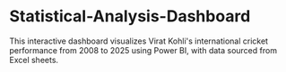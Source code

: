 # Statistical-Analysis-Dashboard
This interactive dashboard visualizes Virat Kohli's international cricket performance from 2008 to 2025 using Power BI, with data sourced from Excel sheets.
